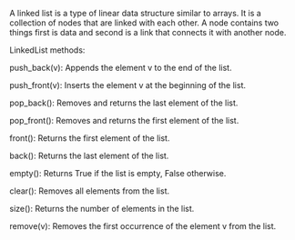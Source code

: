 A linked list is a type of linear data structure similar to arrays.
It is a collection of nodes that are linked with each other.
A node contains two things first is data and second is a link that connects it with another node.


LinkedList methods:

push_back(v): Appends the element v to the end of the list.

push_front(v): Inserts the element v at the beginning of the list.

pop_back(): Removes and returns the last element of the list.

pop_front(): Removes and returns the first element of the list.

front(): Returns the first element of the list.

back(): Returns the last element of the list.

empty(): Returns True if the list is empty, False otherwise.

clear(): Removes all elements from the list.

size(): Returns the number of elements in the list.

remove(v): Removes the first occurrence of the element v from the list.

